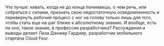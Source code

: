 Что лучше: кивать, когда не до конца понимаешь, о чем речь, или собраться с силами, признать свою недостаточную осведомленность и перевернуть рабочий процесс с ног на голову только лишь для того, чтобы стать еще на шаг ближе к абсолютному знанию. И вообще, есть ли оно, такое знание, в профессии разработчика? Рассуждения и выводы делает Лиза Дэнжер Гарднер, разработчик мобильного стартапа Cloud Four.
